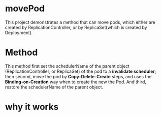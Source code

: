 # movePod #
This project demonstrates a method that can move pods, which either are created by ReplicationController, or by ReplicaSet(which is created by Deployment).

# Method #
This method first set the schedulerName of the parent object (ReplicationController, or ReplicaSet) of the pod to a **invalidate scheduler**; then second, move the pod by **Copy-Delete-Create** steps, and uses the **Binding-on-Creation** way 
when to create the new the Pod. And third, restore the schedulerName of the parent object.

# why it works #

